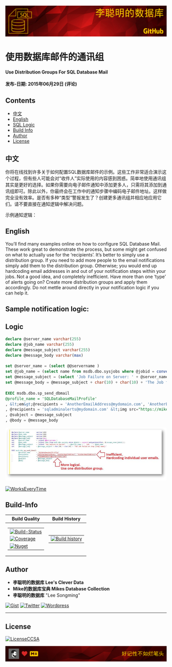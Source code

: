 ![CLEVER DATA GIT REPO](https://raw.githubusercontent.com/LiCongMingDeShujuku/git-resources/master/0-clever-data-github.png "李聪明的数据库")

# 使用数据库邮件的通讯组
#### Use Distribution Groups For SQL Database Mail
**发布-日期: 2015年06月29日 (评论)**


## Contents

- [中文](#中文)
- [English](#English)
- [SQL Logic](#Logic)
- [Build Info](#Build-Info)
- [Author](#Author)
- [License](#License) 


## 中文
你将在线找到许多关于如何配置SQL数据库邮件的示例。这些工作非常适合演示这个过程，但有些人可能会对“收件人”实际使用的内容感到困惑。简单地使用通讯组其实是更好的选择。如果你需要向电子邮件通知中添加更多人，只需将其添加到通讯组即可。除此以外，你最终会在工作中的通知步骤中编码电子邮件地址。这样做完全没有效率。是否有多种“类型”警报发生了？创建更多通讯组并相应地应用它们。请不要直接在通知逻辑中解决问题。

示例通知逻辑：

## English

You’ll find many examples online on how to configure SQL Database Mail. These work great to demonstrate the process, but some might get confused on what to actually use for the ‘recipients’. It’s better to simply use a distribution group. If you need to add more people to the email notifications simply add them to the distribution group. Otherwise; you would end up hardcoding email addresses in and out of your notification steps within your jobs. Not a good idea, and completely inefficient. Have more than one ‘type’ of alerts going on? Create more distribution groups and apply them accordingly. Do not mettle around directly in your notification logic if you can help it.

Sample notification logic:
---
## Logic
```SQL
declare @server_name varchar(255)
declare @job_name varchar(255)
declare @message_subject varchar(255)
declare @message_body varchar(max)
 
set @server_name = (select @@servername )
set @job_name = (select name from msdb.dbo.sysjobs where @jobid = convert(uniqueidentifier, $(escape_none(jobid))))
set @message_subject = (select 'Job Failure on Server: ' + @server_name + ' Job: ' + @job_name
set @message_body = @message_subject + char(10) + char(10) + 'The Job failed at step (step name):'
 
EXEC msdb.dbo.sp_send_dbmail
@profile_name = 'SQLDatabaseMailProfile'
, &lt;em&gt;@recipients = 'AnotherEmailAddress@mydomain.com', 'AnotherEmailAddress', 'AnotherEmailAddress'&lt;/em&gt; &lt;img src="https://mikesdatawork.files.wordpress.com/2015/06/image002.png" alt="" width="14" height="14" class="alignnone size-full wp-image-568" /&gt; NOT efficient.
, @recipients = 'sqladminalerts@mydomain.com' &lt;img src="https://mikesdatawork.files.wordpress.com/2015/06/image002.png" alt="" width="14" height="14" class="alignnone size-full wp-image-568" /&gt; More efficient. Use distribution groups.
, @subject = @message_subject
, @body = @message_body


```
![#](images/use-distribution-lists-groups-for-sql-notifications.png?raw=true "#")



[![WorksEveryTime](https://forthebadge.com/images/badges/60-percent-of-the-time-works-every-time.svg)](https://shitday.de/)

## Build-Info

| Build Quality | Build History |
|--|--|
|<table><tr><td>[![Build-Status](https://ci.appveyor.com/api/projects/status/pjxh5g91jpbh7t84?svg?style=flat-square)](#)</td></tr><tr><td>[![Coverage](https://coveralls.io/repos/github/tygerbytes/ResourceFitness/badge.svg?style=flat-square)](#)</td></tr><tr><td>[![Nuget](https://img.shields.io/nuget/v/TW.Resfit.Core.svg?style=flat-square)](#)</td></tr></table>|<table><tr><td>[![Build history](https://buildstats.info/appveyor/chart/tygerbytes/resourcefitness)](#)</td></tr></table>|

## Author

- **李聪明的数据库 Lee's Clever Data**
- **Mike的数据库宝典 Mikes Database Collection**
- **李聪明的数据库** "Lee Songming"

[![Gist](https://img.shields.io/badge/Gist-李聪明的数据库-<COLOR>.svg)](https://gist.github.com/congmingshuju)
[![Twitter](https://img.shields.io/badge/Twitter-mike的数据库宝典-<COLOR>.svg)](https://twitter.com/mikesdatawork?lang=en)
[![Wordpress](https://img.shields.io/badge/Wordpress-mike的数据库宝典-<COLOR>.svg)](https://mikesdatawork.wordpress.com/)

---
## License
[![LicenseCCSA](https://img.shields.io/badge/License-CreativeCommonsSA-<COLOR>.svg)](https://creativecommons.org/share-your-work/licensing-types-examples/)

![Lee Songming](https://raw.githubusercontent.com/LiCongMingDeShujuku/git-resources/master/1-clever-data-github.png "李聪明的数据库")

